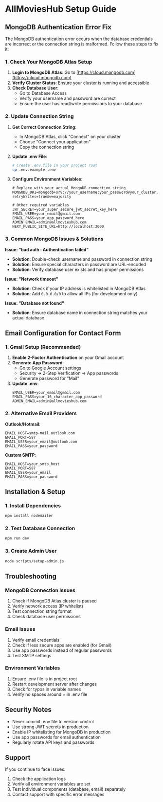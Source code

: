 # AllMoviesHub Setup Guide

## MongoDB Authentication Error Fix

The MongoDB authentication error occurs when the database credentials are incorrect or the connection string is malformed. Follow these steps to fix it:

### 1. Check Your MongoDB Atlas Setup

1. **Login to MongoDB Atlas**: Go to [https://cloud.mongodb.com](https://cloud.mongodb.com)
2. **Verify Cluster Status**: Ensure your cluster is running and accessible
3. **Check Database User**: 
   - Go to Database Access
   - Verify your username and password are correct
   - Ensure the user has read/write permissions to your database

### 2. Update Connection String

1. **Get Correct Connection String**:
   - In MongoDB Atlas, click "Connect" on your cluster
   - Choose "Connect your application"
   - Copy the connection string

2. **Update .env File**:
   ```bash
   # Create .env file in your project root
   cp .env.example .env
   ```

3. **Configure Environment Variables**:
   ```env
   # Replace with your actual MongoDB connection string
   MONGODB_URI=mongodb+srv://your_username:your_password@your_cluster.mongodb.net/allmovieshub?retryWrites=true&w=majority
   
   # Other required variables
   JWT_SECRET=your_super_secure_jwt_secret_key_here
   EMAIL_USER=your_email@gmail.com
   EMAIL_PASS=your_app_password_here
   ADMIN_EMAIL=admin@allmovieshub.com
   NEXT_PUBLIC_SITE_URL=http://localhost:3000
   ```

### 3. Common MongoDB Issues & Solutions

**Issue: "bad auth : Authentication failed"**
- **Solution**: Double-check username and password in connection string
- **Solution**: Ensure special characters in password are URL-encoded
- **Solution**: Verify database user exists and has proper permissions

**Issue: "Network timeout"**
- **Solution**: Check if your IP address is whitelisted in MongoDB Atlas
- **Solution**: Add `0.0.0.0/0` to allow all IPs (for development only)

**Issue: "Database not found"**
- **Solution**: Ensure database name in connection string matches your actual database

## Email Configuration for Contact Form

### 1. Gmail Setup (Recommended)

1. **Enable 2-Factor Authentication** on your Gmail account
2. **Generate App Password**:
   - Go to Google Account settings
   - Security → 2-Step Verification → App passwords
   - Generate password for "Mail"
3. **Update .env**:
   ```env
   EMAIL_USER=your_email@gmail.com
   EMAIL_PASS=your_16_character_app_password
   ADMIN_EMAIL=admin@allmovieshub.com
   ```

### 2. Alternative Email Providers

**Outlook/Hotmail**:
```env
EMAIL_HOST=smtp-mail.outlook.com
EMAIL_PORT=587
EMAIL_USER=your_email@outlook.com
EMAIL_PASS=your_password
```

**Custom SMTP**:
```env
EMAIL_HOST=your_smtp_host
EMAIL_PORT=587
EMAIL_USER=your_email
EMAIL_PASS=your_password
```

## Installation & Setup

### 1. Install Dependencies
```bash
npm install nodemailer
```

### 2. Test Database Connection
```bash
npm run dev
```

### 3. Create Admin User
```bash
node scripts/setup-admin.js
```

## Troubleshooting

### MongoDB Connection Issues
1. Check if MongoDB Atlas cluster is paused
2. Verify network access (IP whitelist)
3. Test connection string format
4. Check database user permissions

### Email Issues
1. Verify email credentials
2. Check if less secure apps are enabled (for Gmail)
3. Use app passwords instead of regular passwords
4. Test SMTP settings

### Environment Variables
1. Ensure .env file is in project root
2. Restart development server after changes
3. Check for typos in variable names
4. Verify no spaces around = in .env file

## Security Notes

- Never commit .env file to version control
- Use strong JWT secrets in production
- Enable IP whitelisting for MongoDB in production
- Use app passwords for email authentication
- Regularly rotate API keys and passwords

## Support

If you continue to face issues:
1. Check the application logs
2. Verify all environment variables are set
3. Test individual components (database, email) separately
4. Contact support with specific error messages
